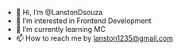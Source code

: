 - 👋 Hi, I’m @LanstonDsouza
- 👀 I’m interested in Frontend Development
- 🌱 I’m currently learning MC
- 📫 How to reach me by lanston1235@gmail.com

<!---
LanstonDsouza/LanstonDsouza is a ✨ special ✨ repository because its `README.md` (this file) appears on your GitHub profile.
You can click the Preview link to take a look at your changes.
--->
